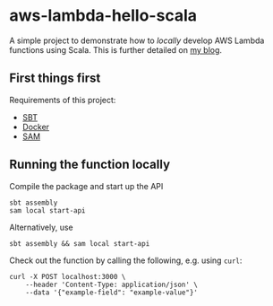 # aws-lambda-hello-scala

A simple project to demonstrate how to _locally_ develop AWS Lambda functions using Scala. This is further detailed on [my blog](https://reneluijk.netlify.com/blog/).

## First things first

Requirements of this project:
- [SBT](https://www.scala-sbt.org/)
- [Docker](https://www.docker.com/)
- [SAM](https://aws.amazon.com/serverless/sam/)

## Running the function locally

Compile the package and start up the API

```
sbt assembly
sam local start-api
```

Alternatively, use
 
```sbt assembly && sam local start-api```


Check out the function by calling the following, e.g. using `curl`:

```
curl -X POST localhost:3000 \
    --header 'Content-Type: application/json' \
    --data '{"example-field": "example-value"}'
```

